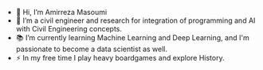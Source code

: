 - 👋 Hi, I’m Amirreza Masoumi
- 👀 I’m a civil engineer and research for integration of programming and AI with Civil Engineering concepts. 
- 📚 I’m currently learning Machine Learning and Deep Learning, and I'm passionate to become a data scientist as well.
- ⚡ In my free time I play heavy boardgames and explore History.

<!---
Amir-msi44/Amir-msi44 is a ✨ special ✨ repository because its `README.md` (this file) appears on your GitHub profile.
You can click the Preview link to take a look at your changes.
--->
